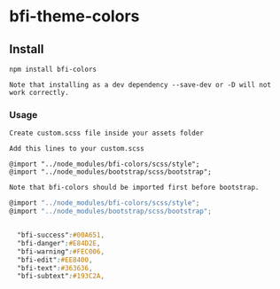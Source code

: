 # bfi-theme-colors

## Install

```
npm install bfi-colors
```

```
Note that installing as a dev dependency --save-dev or -D will not work correctly.

```

### Usage

```
Create custom.scss file inside your assets folder

Add this lines to your custom.scss

@import "../node_modules/bfi-colors/scss/style";
@import "../node_modules/bootstrap/scss/bootstrap";

Note that bfi-colors should be imported first before bootstrap.

```
```js live=true
@import "../node_modules/bfi-colors/scss/style";
@import "../node_modules/bootstrap/scss/bootstrap";
```
```css live=true

  "bfi-success":#00A651,
  "bfi-danger":#E84D2E,
  "bfi-warning":#FEC006,
  "bfi-edit":#EE8400,
  "bfi-text":#363636,
  "bfi-subtext":#193C2A,
```
<!-- ### Compiles and minifies for production

```
npm run build
```

### Lints and fixes files

```
npm run lint
```

### Customize configuration -->

<!-- See [Configuration Reference](https://cli.vuejs.org/config/).
"# publish-test"
"# publish-test" -->
